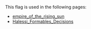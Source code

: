 This flag is used in the following pages:
 - [empire_of_the_rising_sun](../events/empire_of_the_rising_sun.md)
 - [Halessi_Formables_Decisions](../decisions/Halessi_Formables_Decisions.md)
